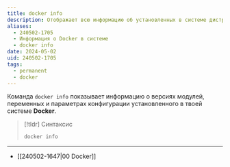 ```yaml
---
title: docker info
description: Отображает всю информацию об установленных в системе дистрибуциях Docker
aliases:
  - 240502-1705
  - Информация о Docker в системе
  - docker info
date: 2024-05-02
uid: 240502-1705
tags:
  - permanent
  - docker
---
```


Команда `docker info` показывает информацию о версиях модулей, переменных и параметрах конфигурации установленного в твоей системе **Docker**.

> [!tldr] Синтаксис
> ```bash
> docker info
> ```

---

- [[240502-1647|00 Docker]]
